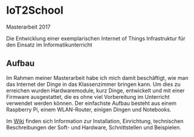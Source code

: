 # IoT2School
Masterarbeit 2017

Die Entwicklung einer exemplarischen Internet of Things Infrastruktur für den Einsatz im Informatikunterricht

## Aufbau
Im Rahmen meiner Masterarbeit habe ich mich damit beschäftigt, wie man das Internet der Dinge in das Klassenzimmer bringen kann. Um dies zu erreichen wurden Hardwaremodule, kurz Dinge, entwickelt und mit einer Firmware ausgestattet, die es ohne viel Vorbereitung im Unterricht verwendet werden können.
Der einfachste Aufbau besteht aus einem Raspberry Pi, einem WLAN-Router, einigen Dingen und Notebooks.

Im [Wiki](https://github.com/esdkrwl/IoT2School/wiki) finden sich Information zur Installation, Einrichtung, technischen Beschreibungen der Soft- und Hardware, Schnittstellen und Beispielen.
